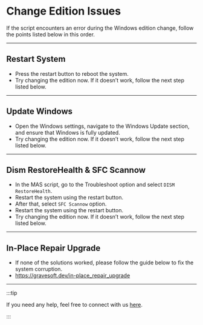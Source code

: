 # Change Edition Issues

If the script encounters an error during the Windows edition change, follow the points listed below in this order.

---

## Restart System

-   Press the restart button to reboot the system.
-	Try changing the edition now. If it doesn’t work, follow the next step listed below.

---

## Update Windows

-	Open the Windows settings, navigate to the Windows Update section, and ensure that Windows is fully updated.
-	Try changing the edition now. If it doesn’t work, follow the next step listed below.

---

## Dism RestoreHealth & SFC Scannow

-	In the MAS script, go to the Troubleshoot option and select `DISM RestoreHealth`.
- 	Restart the system using the restart button.
-	After that, select `SFC Scannow` option.
-	Restart the system using the restart button.
-	Try changing the edition now. If it doesn’t work, follow the next step listed below.

---

## In-Place Repair Upgrade

-   If none of the solutions worked, please follow the guide below to fix the system corruption.
-   https://gravesoft.dev/in-place_repair_upgrade

---

:::tip

If you need any help, feel free to connect with us [here](troubleshoot.md).

:::
